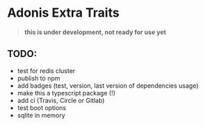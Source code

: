 # Adonis Extra Traits

> __this is under development, not ready for use yet__


## TODO:
* test for redis cluster
* publish to npm
* add badges (test, version, last version of dependencies usage)
* make this a typescript package (!)
* add ci (Travis, Circle or Gitlab)
* test boot options
* sqlite in memory